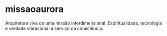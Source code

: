 # missaoaurora
Arquitetura viva de uma missão interdimensional. Espiritualidade, tecnologia e verdade vibracional a serviço da consciência.
